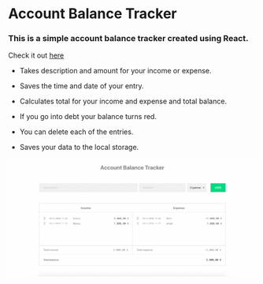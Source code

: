 

# Account Balance Tracker

### This is a simple account balance tracker created using React. 

Check it out [here](https://distracted-joliot-d9690a.netlify.com/)

* Takes description and amount for your income or expense.

* Saves the time and date of your entry.

* Calculates total for your income and expense and total balance.

* If you go into debt your balance turns red.

* You can delete each of the entries.

* Saves your data to the local storage.

![](example.gif)

